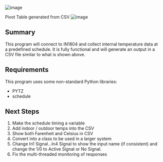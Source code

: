 ![image](https://github.com/user-attachments/assets/389f06e8-ed29-4cb8-9a74-ebdbf8a08bf9)

Pivot Table generated from CSV
![image](https://github.com/user-attachments/assets/b4aecbc3-7f47-49c8-9e2b-1d0849d9aa8c)


##  Summary
This program will connect to IN1804 and collect internal temperature data at a predefined schedule.  It is fully functional and will generate an output in a CSV file similar to what is shown above.


## Requirements
This program uses some non-standard Python libraries:
- PYTZ
- schedule


## Next Steps
1. Make the schedule timing a variable
2. Add indoor / outdoor temps into the CSV
3. Show both Farenheit and Celsius in CSV
4. Convert into a class to be used in a larger system
5. Change In1 Signal...In4 Signal to show the input name (if consistent) and change the 1/0 to Active Signal or No Signal.
6. Fix the multi-threaded monitoring of responses
